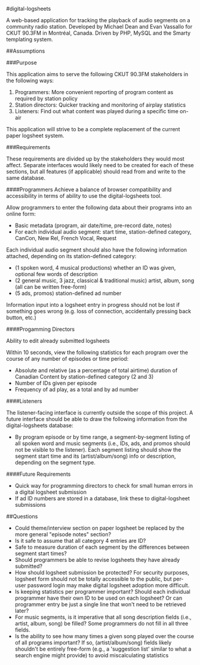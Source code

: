 #digital-logsheets

A web-based application for tracking the playback of audio segments on a community radio station. Developed by Michael Dean and Evan Vassallo for CKUT 90.3FM in Montréal, Canada. Driven by PHP, MySQL and the Smarty templating system.

##Assumptions

###Purpose

This application aims to serve the following CKUT 90.3FM stakeholders in the following ways:

1. Programmers: More convenient reporting of program content as required by station policy
2. Station directors: Quicker tracking and monitoring of airplay statistics
3. Listeners: Find out what content was played during a specific time on-air

This application will strive to be a complete replacement of the current paper logsheet system.

###Requirements

These requirements are divided up by the stakeholders they would most affect. Separate interfaces would likely need to be created for each of these sections, but all features (if applicable) should read from and write to the same database.

####Programmers
Achieve a balance of browser compatibility and accessibility in terms of ability to use the digital-logsheets tool.

Allow programmers to enter the following data about their programs into an online form:

- Basic metadata (program, air date/time, pre-record date, notes)
- For each individual audio segment: start time, station-defined category, CanCon, New Rel, French Vocal, Request

Each individual audio segment should also have the following information attached, depending on its station-defined category:

- (1 spoken word, 4 musical productions) whether an ID was given, optional few words of description
- (2 general music, 3 jazz, classical & traditional music) artist, album, song (all can be written free-form)
- (5 ads, promos) station-defined ad number

Information input into a logsheet entry in progress should not be lost if something goes wrong (e.g. loss of connection, accidentally pressing back button, etc.)

####Progamming Directors

Ability to edit already submitted logsheets

Within 10 seconds, view the following statistics for each program over the course of any number of episodes or time period:

- Absolute and relative (as a percentage of total airtime) duration of Canadian Content by station-defined category (2 and 3)
- Number of IDs given per episode
- Frequency of ad play, as a total and by ad number

####Listeners

The listener-facing interface is currently outside the scope of this project. A future interface should be able to draw the following information from the digital-logsheets database:

- By program episode or by time range, a segment-by-segment listing of all spoken word and music segments (i.e., IDs, ads, and promos should not be visible to the listener). Each segment listing should show the segment start time and its (artist/album/song) info or description, depending on the segment type.

####Future Requirements

- Quick way for programming directors to check for small human errors in a digital logsheet submission
- If ad ID numbers are stored in a database, link these to digital-logsheet submissions

##Questions

- Could theme/interview section on paper logsheet be replaced by the more general "episode notes" section?
- Is it safe to assume that all category 4 entries are ID?
- Safe to measure duration of each segment by the differences between segment start times?
- Should programmers be able to revise logsheets they have already submitted?
- How should logsheet submission be protected? For security purposes, logsheet form should not be totally accessible to the public, but per-user password login may make digital logsheet adoption more difficult.
- Is keeping statistics per programmer important? Should each individual programmer have their own ID to be used on each logsheet? Or can programmer entry be just a single line that won't need to be retrieved later?
- For music segments, is it imperative that all song description fields (i.e., artist, album, song) be filled? Some programmers do not fill in all three fields.
- Is the ability to see how many times a given song played over the course of all programs important? If so, (artist/album/song) fields likely shouldn't be entirely free-form (e.g., a 'suggestion list' similar to what a search engine might provide) to avoid miscalculating statistics
